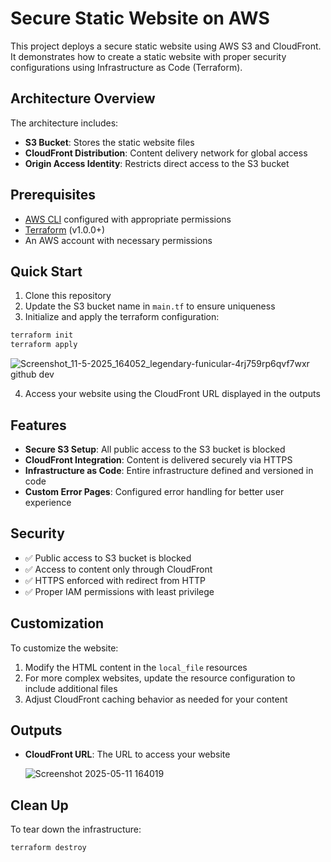 # Secure Static Website on AWS

This project deploys a secure static website using AWS S3 and CloudFront. It demonstrates how to create a static website with proper security configurations using Infrastructure as Code (Terraform).

## Architecture Overview

The architecture includes:
- **S3 Bucket**: Stores the static website files
- **CloudFront Distribution**: Content delivery network for global access
- **Origin Access Identity**: Restricts direct access to the S3 bucket

## Prerequisites

- [AWS CLI](https://aws.amazon.com/cli/) configured with appropriate permissions
- [Terraform](https://www.terraform.io/downloads.html) (v1.0.0+)
- An AWS account with necessary permissions

## Quick Start

1. Clone this repository
2. Update the S3 bucket name in `main.tf` to ensure uniqueness
3. Initialize and apply the terraform configuration:

```bash
terraform init
terraform apply
```

![Screenshot_11-5-2025_164052_legendary-funicular-4rj759rp6qvf7wxr github dev](https://github.com/user-attachments/assets/a29f734d-b392-49b8-a288-b0347ffe139b)


4. Access your website using the CloudFront URL displayed in the outputs

## Features

- **Secure S3 Setup**: All public access to the S3 bucket is blocked
- **CloudFront Integration**: Content is delivered securely via HTTPS
- **Infrastructure as Code**: Entire infrastructure defined and versioned in code
- **Custom Error Pages**: Configured error handling for better user experience

## Security

- ✅ Public access to S3 bucket is blocked
- ✅ Access to content only through CloudFront
- ✅ HTTPS enforced with redirect from HTTP
- ✅ Proper IAM permissions with least privilege

## Customization

To customize the website:
1. Modify the HTML content in the `local_file` resources
2. For more complex websites, update the resource configuration to include additional files
3. Adjust CloudFront caching behavior as needed for your content

## Outputs

- **CloudFront URL**: The URL to access your website

  ![Screenshot 2025-05-11 164019](https://github.com/user-attachments/assets/e0896abd-9d2b-4c15-8f64-3ee95549a2e7)

## Clean Up

To tear down the infrastructure:

```bash
terraform destroy
```
